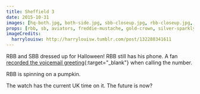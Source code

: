 ```yaml
---
title: Sheffield 3
date: 2015-10-31
images: [hq-both.jpg, both-side.jpg, sbb-closeup.jpg, rbb-closeup.jpg, rbb-front.jpg, green-sticker-closeup.jpg, hq-watch.jpg, hq-rbb.jpg, hq-sbb.jpg, hq-spun.jpg, blue-sad-sticker.jpg, hq-green-sticker.jpg, hq-blue-sticker.jpg, bracelet.jpg, hq-rbb-2.jpg, hq-sbb-2.png, pumpkin.png, bracelets.png, phone.png, blue-sticker.png]
props: [rbb, sb, aviators, freddie-mustache, gold-crown, silver-sparkly-crown, jewelry-box-chair, divine-eyebrows, iphone, custom-label, watch, green-happy-sticker, heeled-black-boots, pumpkin, blue-sad-sticker, green-sad-sticker, vampire-costume, red-dress, fans-against-bullying, 1dfansgive]
imageCredits:
  harrylouisw: http://harrylouisw.tumblr.com/post/132288341611
---
```

RBB and SBB dressed up for Halloween! RBB still has his phone. A fan [recorded the voicemail greeting](http://pumpkinau.tumblr.com/post/132286749108){:target="_blank"} when calling the number.

RBB is spinning on a pumpkin.

The watch has the current UK time on it. The future is now?
